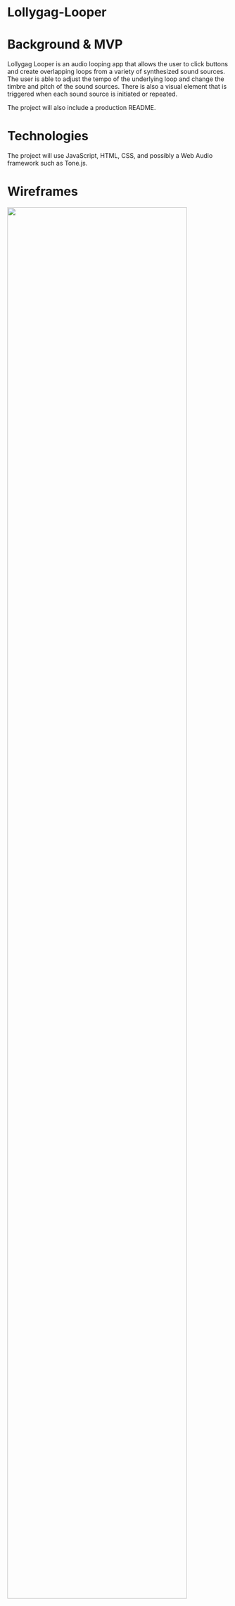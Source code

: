# Lollygag-Looper

# Background & MVP

Lollygag Looper is an audio looping app that allows the user to click buttons and create overlapping loops from a variety of synthesized sound sources. The user is able to adjust the tempo of the underlying loop and change the timbre and pitch of the sound sources. There is also a visual element that is triggered when each sound source is initiated or repeated.

The project will also include a production README.

# Technologies

The project will use JavaScript, HTML, CSS, and possibly a Web Audio framework such as Tone.js.

# Wireframes
<img src="https://user-images.githubusercontent.com/31394310/37694095-b2ee61ec-2c9a-11e8-804f-4fb51a9db79d.jpg" width="90%"></img> 

# Implementation timeline

Day 1:

Set up the project and learn as much as possible about how to use Tone.js. Render the visual layout of the app.

Day 2:

Implement the looping functionality and the synthesized sounds.

Day 3:

Implement any visual effects, tempo and pitch inputs.
